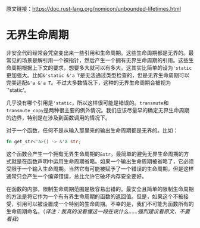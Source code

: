 原文链接：<https://doc.rust-lang.org/nomicon/unbounded-lifetimes.html>

# 无界生命周期

非安全代码经常会凭空变出来一些引用和生命周期。这些生命周期都是无界的。最常见的场景是解引用一个裸指针，然后产生一个拥有无界生命周期的引用。这些生命周期根据上下文的要求，想要多大就可以有多大。这其实比简单的设为`'static`更加强大。比如`&'static &'a T`是无法通过类型检查的，但是无界生命周期可以完美适配`&'a &'a T`。不过大多数情况下，这种的无界生命周期会被视为`'static'。

几乎没有哪个引用是`'static`，所以这样很可能是错误的。`transmute`和`transmute_copy`是两种很主要的例外情况。我们应该尽量早的确定无界生命周期的边界，特别是在涉及到函数调用的情况下。

对于一个函数，任何不是从输入那里来的输出生命周期都是无界的。比如：

```rust
fn get_str<'a>() -> &'a str;
```

这个函数会产生一个拥有无界生命周期的`&str`。最简单的避免无界生命周期的方式就是在函数声明中运用生命周期省略。如果一个输出生命周期被省略了，它必须受限于一个输入生命周期。当然它有可能被赋予了一个错误的生命周期，但是这样通常只会产生一个编译错误，总比允许它破坏内存安全要好。

在函数的内部，限制生命周期范围是极容易出错的。最安全且简单的限制生命周期的方法是将它作为一个有有界生命周期的函数的返回值。但是，如果这个不被接受，引用可以被设置成一个特别的生命周期。不幸的是，我们不可能为函数所有的生命周期命名。（*译注：我真的没看懂这一段在说什么……强烈建议看原文，不要看我*）